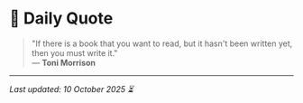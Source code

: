 # 📜 Daily Quote

> "If there is a book that you want to read, but it hasn't been written yet, then you must write it."  
> — **Toni Morrison**

---

_Last updated: 10 October 2025 ⏳_
